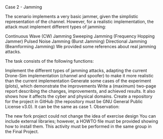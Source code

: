 Case 2 - Jamming

The scenario implements a very basic jammer, given the simplistic representation of the channel. However, for a realistic implementation, the attack must implement different types of jamming:

Continuous Wave (CW) Jamming
Sweeping Jamming (Frequency Hopping Jammer)
Pulsed Noise Jamming (Burst Jamming)
Directional Jamming (Beamforming Jamming)
We provided some references about real jamming attacks.

The task consists of the following functions:

Implement the different types of jamming attacks, adapting the current Drone-Sim implementation (channel and spoofer) to make it more realistic than the current implementation
Generate some cases of the experiment (plots), which demonstrate the improvements
Write a (maximum) two-page report describing the changes, improvements, and achieved results. It also shows how it affects the cyber and physical domains.
Create a repository for the project in GitHub (the repository must be GNU General Public License v3.0). It can be the same as case 1.
Observation:

The new fork project could not change the idea of exercise design
You can include external libraries; however, a HOWTO file must be provided showing how to install them.
This activity must be performed in the same group in the Final Project.
